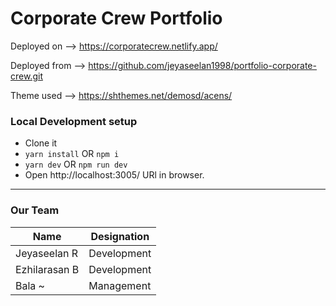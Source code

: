 # Corporate Crew Portfolio

Deployed on --> https://corporatecrew.netlify.app/

Deployed from --> https://github.com/jeyaseelan1998/portfolio-corporate-crew.git

Theme used --> https://shthemes.net/demosd/acens/


### Local Development setup

- Clone it
- `yarn install` OR `npm i`
- `yarn dev` OR `npm run dev`
- Open http://localhost:3005/ URl in browser.

---

### Our Team

|   Name            |   Designation  |
|-------------------|---------------|
|  Jeyaseelan R     |  Development  |
|  Ezhilarasan B    |  Development  |
|  Bala ~           |  Management   |
